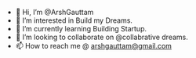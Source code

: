 - 👋 Hi, I’m @ArshGauttam
- 👀 I’m interested in Build my Dreams.
- 🌱 I’m currently learning Building Startup.
- 💞️ I’m looking to collaborate on @collabrative dreams.
- 📫 How to reach me @ arshgauttam@gmail.com

<!---
ArshGauttam/ArshGauttam is a ✨ special ✨ repository because its `README.md` (this file) appears on your GitHub profile.
You can click the Preview link to take a look at your changes.
--->
